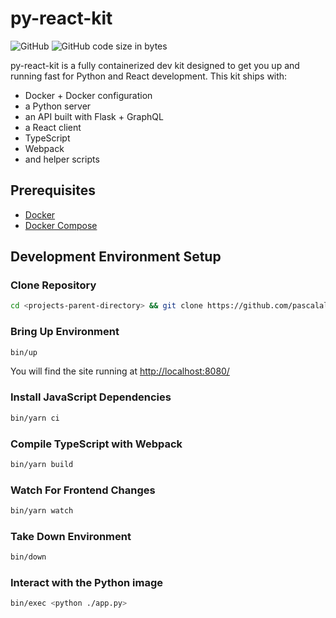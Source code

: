 # py-react-kit

![GitHub](https://img.shields.io/github/license/pascalallen/py-react-kit)
![GitHub code size in bytes](https://img.shields.io/github/languages/code-size/pascalallen/py-react-kit)

py-react-kit is a fully containerized dev kit designed to get you up and running fast for Python and React development. This kit ships with:

- Docker + Docker configuration
- a Python server
- an API built with Flask + GraphQL
- a React client
- TypeScript
- Webpack
- and helper scripts

## Prerequisites

- [Docker](https://www.docker.com/)
- [Docker Compose](https://docs.docker.com/compose/)

## Development Environment Setup

### Clone Repository

```bash
cd <projects-parent-directory> && git clone https://github.com/pascalallen/py-react-kit.git
```

### Bring Up Environment

```bash
bin/up
``` 

You will find the site running at [http://localhost:8080/](http://localhost:8080/)

### Install JavaScript Dependencies

```bash
bin/yarn ci
```

### Compile TypeScript with Webpack

```bash
bin/yarn build
```

### Watch For Frontend Changes

```bash
bin/yarn watch
```

### Take Down Environment

```bash
bin/down
```

### Interact with the Python image

```bash
bin/exec <python ./app.py>
```